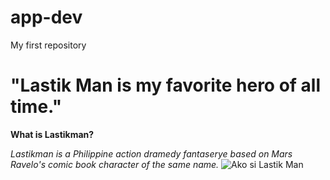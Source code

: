 # app-dev
My first repository
# "Lastik Man is my favorite hero of all time."
**What is Lastikman?**

*Lastikman is a Philippine action dramedy fantaserye based on Mars Ravelo's comic book character of the same name.*
![Ako si Lastik Man]([image.jpg](https://www.bing.com/images/search?view=detailV2&ccid=FwI7wEMB&id=730C66478A0CD1238FB8896B3BF243E0580DEC98&thid=OIP.FwI7wEMBDnKEKUXdhh_9MQAAAA&mediaurl=https%3a%2f%2fth.bing.com%2fth%2fid%2fR.17023bc043010e72842945dd861ffd31%3frik%3dmOwNWOBD8jtriQ%26riu%3dhttp%253a%252f%252f3.bp.blogspot.com%252f-K1JyVHs7ELo%252fTZGxUt1lqrI%252fAAAAAAAACqw%252fGMydEqPO9a0%252fs1600%252f1.jpg%26ehk%3d4afnZrMhPVRXA8LsKS5qUfAF9vj%252bhH9nBTrpa31yXTQ%253d%26risl%3d%26pid%3dImgRaw%26r%3d0&exph=466&expw=360&q=lastikman+vhong+navarro&simid=608034290042145053&FORM=IRPRST&ck=7CBF9E89902E882641566FB7695AD52B&selectedIndex=2&ajaxhist=0&ajaxserp=0))
